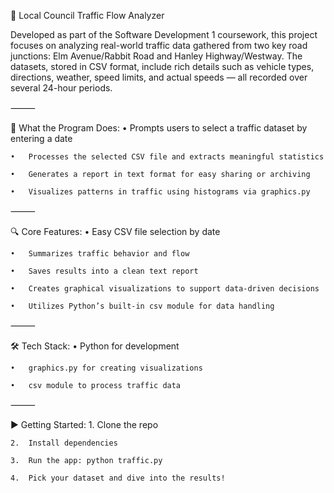 🚦 Local Council Traffic Flow Analyzer

Developed as part of the Software Development 1 coursework, this project focuses on analyzing real-world traffic data gathered from two key road junctions: Elm Avenue/Rabbit Road and Hanley Highway/Westway. The datasets, stored in CSV format, include rich details such as vehicle types, directions, weather, speed limits, and actual speeds — all recorded over several 24-hour periods.

⸻

🧠 What the Program Does:
	•	Prompts users to select a traffic dataset by entering a date
 
	•	Processes the selected CSV file and extracts meaningful statistics
 
	•	Generates a report in text format for easy sharing or archiving
 
	•	Visualizes patterns in traffic using histograms via graphics.py

⸻

🔍 Core Features:
	•	Easy CSV file selection by date
 
	•	Summarizes traffic behavior and flow
 
	•	Saves results into a clean text report
 
	•	Creates graphical visualizations to support data-driven decisions
 
	•	Utilizes Python’s built-in csv module for data handling

⸻

🛠 Tech Stack:
	•	Python for development
 
	•	graphics.py for creating visualizations
 
	•	csv module to process traffic data
 

⸻

▶️ Getting Started:
	1.	Clone the repo
 
	2.	Install dependencies
 		
	3.	Run the app: python traffic.py
 
	4.	Pick your dataset and dive into the results!
